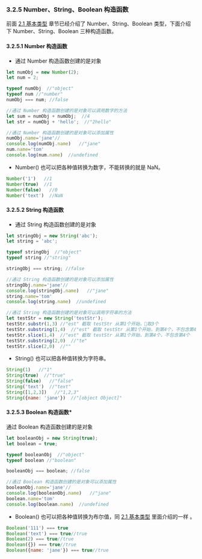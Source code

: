 ### 3.2.5 Number、String、Boolean 构造函数
前面 [2.1 基本类型](./chapter2/section1.md) 章节已经介绍了 Number、String、Boolean 类型，下面介绍下 Number、String、Boolean 三种构造函数。

#### 3.2.5.1 Number 构造函数
* 通过 Number 构造函数创建的是对象

```javascript
let numObj = new Number(2);
let num = 2;

typeof numObj  //"object"
typeof num //"number"
numObj === num; //false

//通过 Number 构造函数创建的是对象可以调用数字的方法
let sum = numObj + numObj;  //4
let str = numObj + 'hello';  //"2hello"

//通过 Number 构造函数创建的是对象可以添加属性
numObj.name='jane'//
console.log(numObj.name)   //"jane"
num.name='tom'
console.log(num.name)  //undefined
```

* Number() 也可以把各种值转换为数字，不能转换的就是 NaN。

```javascript
Number('1')   //1
Number(true)  //1
Number(false)   //0
Number('text')  //NaN
```

#### 3.2.5.2 String 构造函数
* 通过 String 构造函数创建的是对象

```javascript
let stringObj = new String('abc');
let string = 'abc';

typeof stringObj  //"object"
typeof string //"string"

stringObj === string; //false

//通过 String 构造函数创建的是对象可以添加属性
stringObj.name='jane'//
console.log(stringObj.name)   //"jane"
string.name='tom'
console.log(string.name)  //undefined

//通过 String 构造函数创建的是对象可以调用字符串的方法
let testStr = new String('testStr');
testStr.substr(1,3) //"est" 截取 testStr 从第1个开始，取3个
testStr.substring(1,4)  //"est" 截取 testStr 从第1个开始，到第4个，不包含第4个
testStr.slice(1,4)  //"est" 截取 testStr 从第1个开始，到第4个，不包含第4个
testStr.substring(2,0)  //"te"
testStr.slice(2,0)  //""
```

* String() 也可以把各种值转换为字符串。

```javascript
String(1)   //"1"
String(true)  //"true"
String(false)   //"false"
String('text')  //"text"
String([1,2,3])   //"1,2,3"
String({name: 'jane'})  //"[object Object]"
```

#### 3.2.5.3 Boolean 构造函数* 
通过 Boolean 构造函数创建的是对象

```javascript
let booleanObj = new String(true);
let boolean = true;

typeof booleanObj  //"object"
typeof boolean //"boolean"

booleanObj === boolean; //false

//通过 Boolean 构造函数创建的是对象可以添加属性
booleanObj.name='jane'//
console.log(booleanObj.name)   //"jane"
boolean.name='tom'
console.log(boolean.name)  //undefined

```

* Boolean() 也可以把各种值转换为布尔值，同 [2.1 基本类型](./chapter2/section1.md) 里面介绍的一样 。

```javascript
Boolean('111') === true
Boolean('text') === true//true
Boolean(2) === true//true
Boolean({}) === true//true
Boolean({name: 'jane'}) === true//true
```